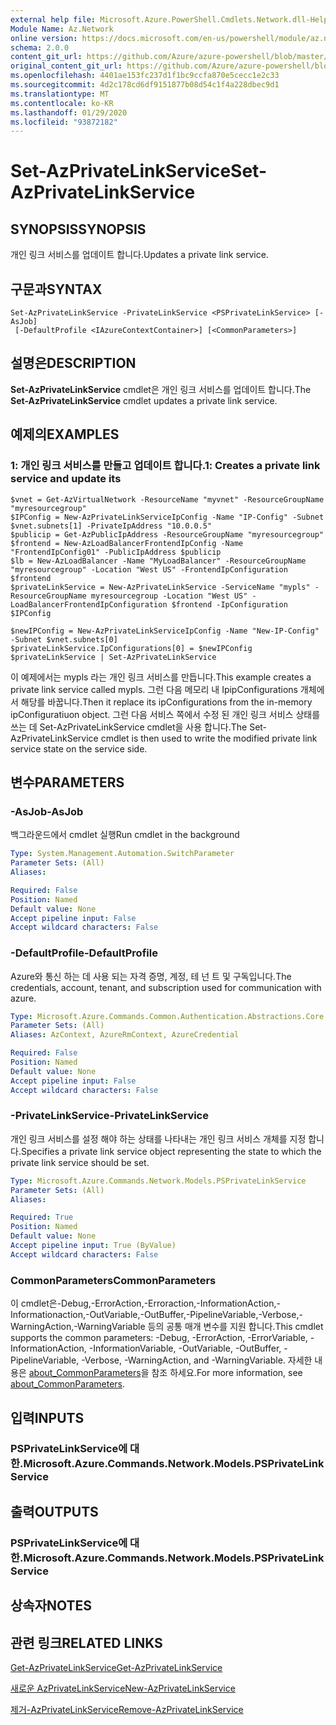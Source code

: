 ```yaml
---
external help file: Microsoft.Azure.PowerShell.Cmdlets.Network.dll-Help.xml
Module Name: Az.Network
online version: https://docs.microsoft.com/en-us/powershell/module/az.network/set-azprivatelinkservice
schema: 2.0.0
content_git_url: https://github.com/Azure/azure-powershell/blob/master/src/Network/Network/help/Set-AzPrivateLinkService.md
original_content_git_url: https://github.com/Azure/azure-powershell/blob/master/src/Network/Network/help/Set-AzPrivateLinkService.md
ms.openlocfilehash: 4401ae153fc237d1f1bc9ccfa870e5cecc1e2c33
ms.sourcegitcommit: 4d2c178cd6df9151877b08d54c1f4a228dbec9d1
ms.translationtype: MT
ms.contentlocale: ko-KR
ms.lasthandoff: 01/29/2020
ms.locfileid: "93872182"
---
```

# <span data-ttu-id="14e25-101">Set-AzPrivateLinkService</span><span class="sxs-lookup"><span data-stu-id="14e25-101">Set-AzPrivateLinkService</span></span>

## <span data-ttu-id="14e25-102">SYNOPSIS</span><span class="sxs-lookup"><span data-stu-id="14e25-102">SYNOPSIS</span></span>
<span data-ttu-id="14e25-103">개인 링크 서비스를 업데이트 합니다.</span><span class="sxs-lookup"><span data-stu-id="14e25-103">Updates a private link service.</span></span>

## <span data-ttu-id="14e25-104">구문과</span><span class="sxs-lookup"><span data-stu-id="14e25-104">SYNTAX</span></span>

```
Set-AzPrivateLinkService -PrivateLinkService <PSPrivateLinkService> [-AsJob]
 [-DefaultProfile <IAzureContextContainer>] [<CommonParameters>]
```

## <span data-ttu-id="14e25-105">설명은</span><span class="sxs-lookup"><span data-stu-id="14e25-105">DESCRIPTION</span></span>
<span data-ttu-id="14e25-106">**Set-AzPrivateLinkService** cmdlet은 개인 링크 서비스를 업데이트 합니다.</span><span class="sxs-lookup"><span data-stu-id="14e25-106">The **Set-AzPrivateLinkService** cmdlet updates a private link service.</span></span>

## <span data-ttu-id="14e25-107">예제의</span><span class="sxs-lookup"><span data-stu-id="14e25-107">EXAMPLES</span></span>

### <span data-ttu-id="14e25-108">1: 개인 링크 서비스를 만들고 업데이트 합니다.</span><span class="sxs-lookup"><span data-stu-id="14e25-108">1: Creates a private link service and update its</span></span>
```
$vnet = Get-AzVirtualNetwork -ResourceName "myvnet" -ResourceGroupName "myresourcegroup"
$IPConfig = New-AzPrivateLinkServiceIpConfig -Name "IP-Config" -Subnet $vnet.subnets[1] -PrivateIpAddress "10.0.0.5"
$publicip = Get-AzPublicIpAddress -ResourceGroupName "myresourcegroup"
$frontend = New-AzLoadBalancerFrontendIpConfig -Name "FrontendIpConfig01" -PublicIpAddress $publicip
$lb = New-AzLoadBalancer -Name "MyLoadBalancer" -ResourceGroupName "myresourcegroup" -Location "West US" -FrontendIpConfiguration $frontend  
$privateLinkService = New-AzPrivateLinkService -ServiceName "mypls" -ResourceGroupName myresourcegroup -Location "West US" -LoadBalancerFrontendIpConfiguration $frontend -IpConfiguration $IPConfig

$newIPConfig = New-AzPrivateLinkServiceIpConfig -Name "New-IP-Config" -Subnet $vnet.subnets[0] 
$privateLinkService.IpConfigurations[0] = $newIPConfig
$privateLinkService | Set-AzPrivateLinkService
```

<span data-ttu-id="14e25-109">이 예제에서는 mypls 라는 개인 링크 서비스를 만듭니다.</span><span class="sxs-lookup"><span data-stu-id="14e25-109">This example creates a private link service called mypls.</span></span> <span data-ttu-id="14e25-110">그런 다음 메모리 내 IpipConfigurations 개체에서 해당를 바꿉니다.</span><span class="sxs-lookup"><span data-stu-id="14e25-110">Then it replace its ipConfigurations from the in-memory ipConfiguratiuon object.</span></span> <span data-ttu-id="14e25-111">그런 다음 서비스 쪽에서 수정 된 개인 링크 서비스 상태를 쓰는 데 Set-AzPrivateLinkService cmdlet을 사용 합니다.</span><span class="sxs-lookup"><span data-stu-id="14e25-111">The Set-AzPrivateLinkService cmdlet is then used to write the modified private link service state on the service side.</span></span> 

## <span data-ttu-id="14e25-112">변수</span><span class="sxs-lookup"><span data-stu-id="14e25-112">PARAMETERS</span></span>

### <span data-ttu-id="14e25-113">-AsJob</span><span class="sxs-lookup"><span data-stu-id="14e25-113">-AsJob</span></span>
<span data-ttu-id="14e25-114">백그라운드에서 cmdlet 실행</span><span class="sxs-lookup"><span data-stu-id="14e25-114">Run cmdlet in the background</span></span>

```yaml
Type: System.Management.Automation.SwitchParameter
Parameter Sets: (All)
Aliases:

Required: False
Position: Named
Default value: None
Accept pipeline input: False
Accept wildcard characters: False
```

### <span data-ttu-id="14e25-115">-DefaultProfile</span><span class="sxs-lookup"><span data-stu-id="14e25-115">-DefaultProfile</span></span>
<span data-ttu-id="14e25-116">Azure와 통신 하는 데 사용 되는 자격 증명, 계정, 테 넌 트 및 구독입니다.</span><span class="sxs-lookup"><span data-stu-id="14e25-116">The credentials, account, tenant, and subscription used for communication with azure.</span></span>

```yaml
Type: Microsoft.Azure.Commands.Common.Authentication.Abstractions.Core.IAzureContextContainer
Parameter Sets: (All)
Aliases: AzContext, AzureRmContext, AzureCredential

Required: False
Position: Named
Default value: None
Accept pipeline input: False
Accept wildcard characters: False
```

### <span data-ttu-id="14e25-117">-PrivateLinkService</span><span class="sxs-lookup"><span data-stu-id="14e25-117">-PrivateLinkService</span></span>
<span data-ttu-id="14e25-118">개인 링크 서비스를 설정 해야 하는 상태를 나타내는 개인 링크 서비스 개체를 지정 합니다.</span><span class="sxs-lookup"><span data-stu-id="14e25-118">Specifies a private link service object representing the state to which the private link service should be set.</span></span>

```yaml
Type: Microsoft.Azure.Commands.Network.Models.PSPrivateLinkService
Parameter Sets: (All)
Aliases:

Required: True
Position: Named
Default value: None
Accept pipeline input: True (ByValue)
Accept wildcard characters: False
```

### <span data-ttu-id="14e25-119">CommonParameters</span><span class="sxs-lookup"><span data-stu-id="14e25-119">CommonParameters</span></span>
<span data-ttu-id="14e25-120">이 cmdlet은-Debug,-ErrorAction,-Erroraction,-InformationAction,-Informationaction,-OutVariable,-OutBuffer,-PipelineVariable,-Verbose,-WarningAction,-WarningVariable 등의 공통 매개 변수를 지원 합니다.</span><span class="sxs-lookup"><span data-stu-id="14e25-120">This cmdlet supports the common parameters: -Debug, -ErrorAction, -ErrorVariable, -InformationAction, -InformationVariable, -OutVariable, -OutBuffer, -PipelineVariable, -Verbose, -WarningAction, and -WarningVariable.</span></span> <span data-ttu-id="14e25-121">자세한 내용은 [about_CommonParameters](https://go.microsoft.com/fwlink/?LinkID=113216)을 참조 하세요.</span><span class="sxs-lookup"><span data-stu-id="14e25-121">For more information, see [about_CommonParameters](https://go.microsoft.com/fwlink/?LinkID=113216).</span></span>

## <span data-ttu-id="14e25-122">입력</span><span class="sxs-lookup"><span data-stu-id="14e25-122">INPUTS</span></span>

### <span data-ttu-id="14e25-123">PSPrivateLinkService에 대 한.</span><span class="sxs-lookup"><span data-stu-id="14e25-123">Microsoft.Azure.Commands.Network.Models.PSPrivateLinkService</span></span>

## <span data-ttu-id="14e25-124">출력</span><span class="sxs-lookup"><span data-stu-id="14e25-124">OUTPUTS</span></span>

### <span data-ttu-id="14e25-125">PSPrivateLinkService에 대 한.</span><span class="sxs-lookup"><span data-stu-id="14e25-125">Microsoft.Azure.Commands.Network.Models.PSPrivateLinkService</span></span>

## <span data-ttu-id="14e25-126">상속자</span><span class="sxs-lookup"><span data-stu-id="14e25-126">NOTES</span></span>

## <span data-ttu-id="14e25-127">관련 링크</span><span class="sxs-lookup"><span data-stu-id="14e25-127">RELATED LINKS</span></span>

[<span data-ttu-id="14e25-128">Get-AzPrivateLinkService</span><span class="sxs-lookup"><span data-stu-id="14e25-128">Get-AzPrivateLinkService</span></span>](./Get-AzPrivateLinkService.md)

[<span data-ttu-id="14e25-129">새로운 AzPrivateLinkService</span><span class="sxs-lookup"><span data-stu-id="14e25-129">New-AzPrivateLinkService</span></span>](./New-AzPrivateLinkService.md)

[<span data-ttu-id="14e25-130">제거-AzPrivateLinkService</span><span class="sxs-lookup"><span data-stu-id="14e25-130">Remove-AzPrivateLinkService</span></span>](./Remove-AzPrivateLinkService.md)


